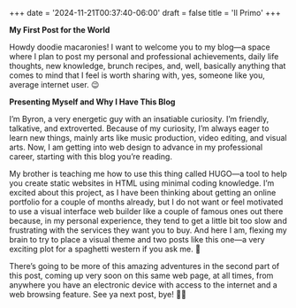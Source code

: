 +++
date = '2024-11-21T00:37:40-06:00'
draft = false
title = 'Il Primo'
+++


**My First Post for the World**

Howdy doodie macaronies\! I want to welcome you to my blog—a space where I plan to post my personal and professional achievements, daily life thoughts, new knowledge, brunch recipes, and, well, basically anything that comes to mind that I feel is worth sharing with, yes, someone like you, average internet user. 😉

**Presenting Myself and Why I Have This Blog**

I’m Byron, a very energetic guy with an insatiable curiosity. I’m friendly, talkative, and extroverted. Because of my curiosity, I’m always eager to learn new things, mainly arts like music production, video editing, and visual arts. Now, I am getting into web design to advance in my professional career, starting with this blog you’re reading.

My brother is teaching me how to use this thing called HUGO—a tool to help you create static websites in HTML using minimal coding knowledge. I’m excited about this project, as I have been thinking about getting an online portfolio for a couple of months already, but I do not want or feel motivated to use a visual interface web builder like a couple of famous ones out there because, in my personal experience, they tend to get a little bit too slow and frustrating with the services they want you to buy. And here I am, flexing my brain to try to place a visual theme and two posts like this one—a very exciting plot for a spaghetti western if you ask me. 🤣

There’s going to be more of this amazing adventures in the second part of this post, coming up very soon on this same web page, at all times, from anywhere you have an electronic device with access to the internet and a web browsing feature. See ya next post, bye! 👋🏼

